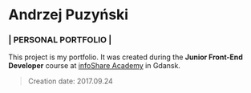 # Andrzej Puzyński

### | PERSONAL PORTFOLIO |




This project is my portfolio. It was created during the **Junior Front-End Developer** 
course at [infoShare Academy](http://infoshareacademy.com/) in Gdansk.


> Creation date: 2017.09.24
